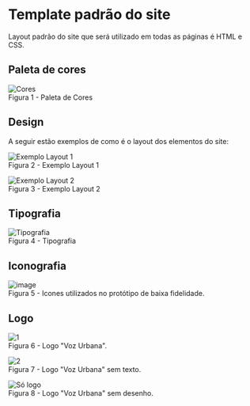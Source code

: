 # Template padrão do site
Layout padrão do site que será utilizado em todas as páginas é HTML e CSS.

## Paleta de cores
![Cores](https://github.com/user-attachments/assets/e6e9d78b-c76a-4f77-a84a-ba71efaa175a)\
Figura 1 - Paleta de Cores

## Design
A seguir estão exemplos de como é o layout dos elementos do site:

![Exemplo Layout 1](https://github.com/user-attachments/assets/8a2f66ca-eea0-4109-aaa5-20536303be2e)\
Figura 2 - Exemplo Layout 1

![Exemplo Layout 2](https://github.com/user-attachments/assets/31a839e7-ab45-4d66-af73-6e85cf22dcf0)\
Figura 3 - Exemplo Layout 2

## Tipografia
![Tipografia](https://github.com/user-attachments/assets/878ce085-5e38-4f94-93a6-774c997098d0)\
Figura 4 - Tipografia

## Iconografia
![image](https://github.com/user-attachments/assets/7a059edb-4d19-45d0-86e2-cfb2149973d6)\
Figura 5 - Icones utilizados no protótipo de baixa fidelidade.

## Logo
![1](https://github.com/user-attachments/assets/238c7d47-7d6f-4b9f-9ae9-4348d7142005)\
Figura 6 - Logo "Voz Urbana".

![2](https://github.com/user-attachments/assets/e9e69550-6a60-4b4c-b220-6e7295af5c71)\
Figura 7 - Logo "Voz Urbana" sem texto.

![Só logo](https://github.com/user-attachments/assets/c6e6b4b9-9da8-401c-9de1-5d556dd5789c)\
Figura 8 - Logo "Voz Urbana" sem desenho.
